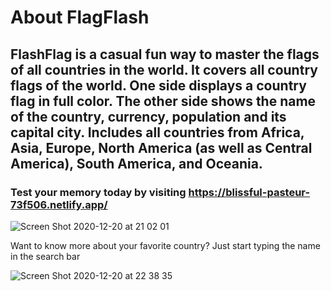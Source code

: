 # About FlagFlash
## FlashFlag is a casual fun way to master the flags of all countries in the world. It covers all country flags of the world. One side displays a country flag in full color. The other side shows the name of the country, currency, population and its capital city. Includes all countries from Africa, Asia, Europe, North America (as well as Central America), South America, and Oceania.

### Test your memory today by visiting https://blissful-pasteur-73f506.netlify.app/

![Screen Shot 2020-12-20 at 21 02 01](https://user-images.githubusercontent.com/20348809/102731750-a90d0680-4306-11eb-977b-158385d31363.png)

Want to know more about your favorite country? Just start typing the name in the search bar

![Screen Shot 2020-12-20 at 22 38 35](https://user-images.githubusercontent.com/20348809/102736939-255a1680-4314-11eb-9861-2f63ac618c81.png)
